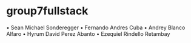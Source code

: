 # group7fullstack

•	Sean Michael Sonderegger
•	Fernando Andres Cuba
•	Andrey Blanco Alfaro
•   Hyrum David Perez Abanto
•   Ezequiel Rindello Retambay